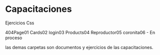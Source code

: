# Capacitaciones

Ejercicios Css 

404Page01
Cards02
login03
Products04
Reproductor05
coronita06 - En proceso

las demas carpetas son documentos y ejercicios de las capacitaciones.
